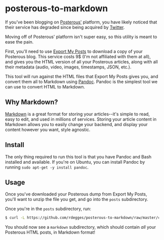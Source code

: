 # posterous-to-markdown

If you've been blogging on [Posterous'][posterous] platform, you have likely
noticed that their service has degraded since being acquired by
[Twitter][twitter].

Moving off of Posterous' platform isn't super easy, so this utility is meant to
ease the pain.

First, you'll need to use [Export My Posts][export-my-posts] to download a copy
of your Posterous blog. This service costs 9$ (I'm not affiliated with them at
all), and gives you the HTML version of all your Posterous articles, along with
all their metadata (audio, video, images, timestamps, JSON, etc.).

This tool will run against the HTML files that Export My Posts gives you, and
convert them all to Markdown using [Pandoc][pandoc]. Pandoc is the simplest tool
we can use to convert HTML to Markdown.


## Why Markdown?

[Markdown][markdown] is a great format for storing your articles--it's simple to
read, easy to edit, and used in millions of services. Storing your article
content in Markdown allows you to easily change your backend, and display your
content however you want, style agnostic.


## Install

The only thing required to run this tool is that you have Pandoc and Bash
installed and available. If you're on Ubuntu, you can install Pandoc by running
`sudo apt-get -y install pandoc`.


## Usage

Once you've downloaded your Posterous dump from Export My Posts, you'll want to
unzip the file you get, and go into the `posts` subdirectory.

Once you're in the `posts` subdirectory, run:

``` bash
$ curl -L https://github.com/rdegges/posterous-to-markdown/raw/master/convert.sh | bash
```

You should now see a `markdown` subdirectory, which should contain *all* your
Posterous HTML posts, in Markdown format!


[posterous]: https://posterous.com/ "Posterous"
[twitter]: https://twitter.com "Twitter"
[export-my-posts]: https://exportmyposts.jazzychad.net/ "Export My Posts"
[pandoc]: http://johnmacfarlane.net/pandoc/ "Pandoc"
[markdown]: http://en.wikipedia.org/wiki/Markdown "Markdown"

